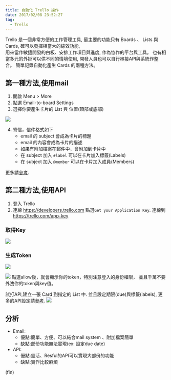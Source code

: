 ```yaml
---
title: 自動化 Trello 操作
date: 2017/02/08 23:52:27 
tag:
  - Trello
---
```


Trello 是一個非常方便的工作管理工具, 
最主要的功能只有 Boards 、 Lists 與 Cards,
確可以發揮相當大的綜效功能,  
用來當作敏捷開發的白板、安排工作項目與進度,
作為協作的平台與工具。
也有相當多元的外掛可以供不同的情境使用,
開發人員也可以自行串接API與系統作整合。
簡單記錄自動化產生 Cards 的兩種方法。

## 第一種方法,使用mail

1. 開啟 Menu > More
2. 點選 Email-to-board Settings
3. 選擇你要產生卡片的 List 與 位置(頂部或底部)

![](https://i.imgur.com/PqDLtdO.gif)

4. 寄信，信件格式如下
	- email 的 subject 會成為卡片的標題
	- email 的內容會成為卡片的描述
	- 如果有附加檔案在郵件中，會附加到卡片中
	- 在 subject 加入 `#label` 可以在卡片加入標籤(Labels)
	- 在 subject 加入 `@member` 可以在卡片加入成員(Members)


更多請[參考](http://help.trello.com/article/809-creating-cards-by-email). 

## 第二種方法,使用API
1. 登入 Trello
2. 連線 https://developers.trello.com
點選`Get your Application Key`. 連線到 https://trello.com/app-key

### 取得Key
![](https://i.imgur.com/bBoiUCr.jpg)

### 生成Token

![](https://i.imgur.com/gHsdYv8.jpg)


![](https://i.imgur.com/bSXkChk.jpg)
點選allow後，就會顯示你的token，特別注意登入的身份權限，
並且千萬不要外洩你的token與key值。

試打API,建立一張 Card 到指定的 List 中.
並且設定期限(due)與標籤(labels),
更多的API設定請[參考](https://developers.trello.com/advanced-reference).
![](https://i.imgur.com/yk6SZYm.jpg)

## 分析
- Email:
	- 優點:簡單、方便、可以結合mail system 、附加檔案簡單
	- 缺點:部份功能無法實現(ex: 設定due date)
- API:
	- 優點:靈活、Resful的API可以實現大部份的功能
	- 缺點:實作比較麻煩

(fin)	

